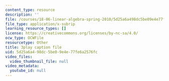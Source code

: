 ```yaml
---
content_type: resource
description: ''
file: /courses/18-06-linear-algebra-spring-2010/5d25a6a498dc5be09e4e77fe6a2576fc_Ts3o2I8_Mxc.vtt
file_type: application/x-subrip
learning_resource_types: []
license: https://creativecommons.org/licenses/by-nc-sa/4.0/
ocw_type: OCWFile
resourcetype: Other
title: 3play caption file
uid: 5d25a6a4-98dc-5be0-9e4e-77fe6a2576fc
video_files:
  video_thumbnail_file: null
video_metadata:
  youtube_id: null
---
```

